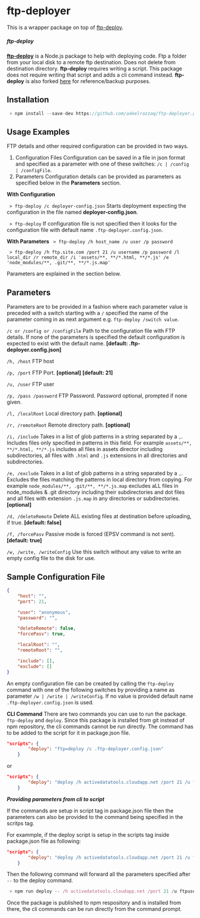 # ftp-deployer
This is a wrapper package on top of [ftp-deploy](https://github.com/simonh1000/ftp-deploy).

##### ftp-deploy

**[ftp-deploy](https://github.com/simonh1000/ftp-deploy)** is a Node.js package to help with deploying code. Ftp a folder from your local disk to a remote ftp destination. Does not delete from destination directory.
**ftp-deploy** requires writing a script. This package does not require writing that script and adds a cli command instead.
**ftp-deploy** is also forked [here](https://github.com/adeelrazzaq/ftp-deploy) for reference/backup purposes.

## Installation

```js
 > npm install --save-dev https://github.com/adeelrazzaq/ftp-deployer.git
```

## Usage Examples
FTP details and other required configuration can be provided in two ways.
1. Configuration Files
Configuration can be saved in a file in json format and specified as a parameter with one of these switches: `/c | /config | /configFile`.
2. Parameters
Configuration details can be provided as parameters as specified below in the **Parameters** section.

**With Configuration**

` > ftp-deploy /c deployer-config.json`
Starts deployment expecting the configuration in the file named **deployer-config.json**.

` > ftp-deploy`
If configuration file is not specified then it looks for the configuration file with default name `.ftp-deployer.config.json`.

**With Parameters**
` > ftp-deploy /h host_name /u user /p password`

` > ftp-deploy /h ftp.site.com /port 21 /u username /p password /l local_dir /r remote_dir /i 'assets/**, **/*.html, **/*.js' /e 'node_modules/**, .git/**, **/*.js.map'`

Parameters are explained in the section below.


## Parameters

Parameters are to be provided in a fashion where each parameter value is preceded with a switch starting with a `/` specified the name of the parameter coming in as next argument e.g. `ftp-deploy /switch value`.

`/c or /config or /configFile`
Path to the configuration file with FTP details. If none of the parameters is specified the default configuration  is expected to exist with the default name.
**[default: .ftp-deployer.config.json]**

`/h, /host`
FTP host

`/p, /port`
FTP Port.
**[optional]** **[default: 21]**

`/u, /user`
FTP user

`/p, /pass /password`
FTP Password. Password optional, prompted if none given.

`/l, /localRoot`
Local directory path.
**[optional]**

`/r, /remoteRoot`
Remote directory path.
**[optional]**

`/i, /include`
Takes in a list of glob patterns in a string separated by a `,`. Includes files only specified in patterns in this field. For example `assets/**, **/*.html, **/*.js` includes all files in assets director including subdirectories, all files with `.html` and `.js` extensions in all directories and subdirectories.

`/e, /exclude`
Takes in a list of glob patterns in a string separated by a `,`. Excludes the files matching the patterns in local directory from copying. For example `node_modules/**, .git/**, **/*.js.map` excludes aLL files in node_modules & .git directory including their subdirectories and dot files and all files with extension `.js.map` in any directories or subdirectories.
**[optional]**

`/d, /deleteRemote`
Delete ALL existing files at destination before uploading, if true.
**[default: false]**

`/f, /forcePasv`
Passive mode is forced (EPSV command is not sent).
**[default: true]**

`/w, /write, /writeConfig`
Use this switch without any value to write an empty config file to the disk for use.

## Sample Configuration File

```json
{
    "host": "",
    "port": 21,

    "user": "anonymous",
    "password": "",

    "deleteRemote": false,
    "forcePasv": true,

    "localRoot": "",
    "remoteRoot": "",

    "include": [],
    "exclude": []
}
```
An empty configuration file can be created by calling the `ftp-deploy` command with one of the following switches by providing a name as parameter `/w | /write | /writeConfig`. If no value is provided default name `.ftp-deployer.config.json` is used.

**CLI Command**
There are two commands you can use to run the package. `ftp-deploy` and `deploy`.
Since this package is installed from git instead of npm repository, the cli commands cannot be run directly. The command has to be added to the script for it in package.json file.

```json
"scripts": {
        "deploy": "ftp=deploy /c .ftp-deployer.config.json"
    }
```

or

```json
"scripts": {
        "deploy": "deploy /h activedatatools.cloudapp.net /port 21 /u ftpuser /p j8UY_91PP! /l D:/IT/NodeJS/FTP-Deploy/Example /r FTP-Deployer"
    }
```

***Providing parameters from cli to script***

If the commands are setup in script tag in package.json file then the parameters can also be provided to  the command being specified in the scritps tag.

For exammple, if the deploy script is setup in the scripts tag inside package.json file as following:
```json
"scripts": {
        "deploy": "deploy /h activedatatools.cloudapp.net /port 21 /u ftpuser /p j8UY_91PP! /l D:/IT/NodeJS/FTP-Deploy/Example /r FTP-Deployer"
    }
```

Then the following command will forward all the parameters specified after `--` to the deploy command.

```js
 > npm run deploy -- /h activedatatools.cloudapp.net /port 21 /u ftpuser /p j8UY_91PP! /l D:/IT/NodeJS/FTP-Deploy/Example /r FTP-Deployer
```

Once the package is published to npm respository and is installed from there, the cli commands can be run directly from the command prompt.
